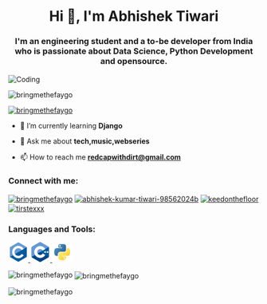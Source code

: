 <h1 align="center">Hi 👋, I'm Abhishek Tiwari</h1>
<h3 align="center">I'm an engineering student and a to-be developer from India who is passionate about Data Science, Python Development and opensource.</h3>
<img align="center" alt="Coding" width="300" src=https://media.tenor.com/VpZ2Nf5gdRYAAAAC/pc-banging.gif">

<p align="left"> <img src="https://komarev.com/ghpvc/?username=bringmethefaygo&label=Profile%20views&color=0e75b6&style=flat" alt="bringmethefaygo" /> </p>

<p align="left"> <a href="https://twitter.com/bringmethefaygo" target="blank"><img src="https://img.shields.io/twitter/follow/bringmethefaygo?logo=twitter&style=for-the-badge" alt="bringmethefaygo" /></a> </p>

- 🌱 I’m currently learning **Django**

- 💬 Ask me about **tech,music,webseries**

- 📫 How to reach me **redcapwithdirt@gmail.com**

<h3 align="left">Connect with me:</h3>
<p align="left">
<a href="https://twitter.com/bringmethefaygo" target="blank"><img align="center" src="https://raw.githubusercontent.com/rahuldkjain/github-profile-readme-generator/master/src/images/icons/Social/twitter.svg" alt="bringmethefaygo" height="30" width="40" /></a>
<a href="https://linkedin.com/in/abhishek-kumar-tiwari-98562024b" target="blank"><img align="center" src="https://raw.githubusercontent.com/rahuldkjain/github-profile-readme-generator/master/src/images/icons/Social/linked-in-alt.svg" alt="abhishek-kumar-tiwari-98562024b" height="30" width="40" /></a>
<a href="https://instagram.com/keedonthefloor" target="blank"><img align="center" src="https://raw.githubusercontent.com/rahuldkjain/github-profile-readme-generator/master/src/images/icons/Social/instagram.svg" alt="keedonthefloor" height="30" width="40" /></a>
<a href="https://www.leetcode.com/tirstexxx" target="blank"><img align="center" src="https://raw.githubusercontent.com/rahuldkjain/github-profile-readme-generator/master/src/images/icons/Social/leet-code.svg" alt="tirstexxx" height="30" width="40" /></a>
</p>

<h3 align="left">Languages and Tools:</h3>
<p align="left"> <a href="https://www.cprogramming.com/" target="_blank" rel="noreferrer"> <img src="https://raw.githubusercontent.com/devicons/devicon/master/icons/c/c-original.svg" alt="c" width="40" height="40"/> </a> <a href="https://www.w3schools.com/cpp/" target="_blank" rel="noreferrer"> <img src="https://raw.githubusercontent.com/devicons/devicon/master/icons/cplusplus/cplusplus-original.svg" alt="cplusplus" width="40" height="40"/> </a> <a href="https://www.python.org" target="_blank" rel="noreferrer"> <img src="https://raw.githubusercontent.com/devicons/devicon/master/icons/python/python-original.svg" alt="python" width="40" height="40"/> </a> </p>

<p><img align="left" src="https://github-readme-stats.vercel.app/api/top-langs?username=bringmethefaygo&show_icons=true&locale=en&layout=compact" alt="bringmethefaygo" /></p>

<p>&nbsp;<img align="center" src="https://github-readme-stats.vercel.app/api?username=bringmethefaygo&show_icons=true&locale=en" alt="bringmethefaygo" /></p>

<p><img align="center" src="https://github-readme-streak-stats.herokuapp.com/?user=bringmethefaygo&" alt="bringmethefaygo" /></p>
